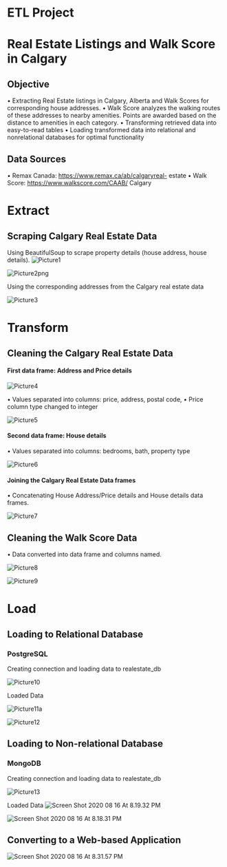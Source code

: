 # ETL Project

# Real Estate Listings and Walk Score in Calgary

## Objective

• Extracting Real Estate listings in Calgary, Alberta
and Walk Scores for corresponding house addresses.
• Walk Score analyzes the walking routes of these
addresses to nearby amenities. Points are awarded
based on the distance to amenities in each
category.
• Transforming retrieved data into easy-to-read tables
• Loading transformed data into relational and nonrelational
databases for optimal functionality


## Data Sources
• Remax Canada: https://www.remax.ca/ab/calgaryreal-
estate
• Walk Score: https://www.walkscore.com/CAAB/
Calgary


# Extract

## Scraping Calgary Real Estate Data

Using BeautifulSoup to scrape property details (house address, house details).
![Picture1](images/Picture1.png)

![Picture2png](images/Picture2png.png)


Using the corresponding addresses from the Calgary real estate data

![Picture3](images/Picture3.png)


# Transform

## Cleaning the Calgary Real Estate Data

#### First data frame: Address and Price details

![Picture4](images/Picture4.png)


• Values separated into columns: price, address, postal code,
• Price column type changed to integer

![Picture5](images/Picture5.png)

#### Second data frame: House details
• Values separated into columns: bedrooms, bath, property type

![Picture6](images/Picture6.png)

#### Joining the Calgary Real Estate Data frames
• Concatenating House Address/Price details and
House details data frames.

![Picture7](images/Picture7.png)


## Cleaning the Walk Score Data
• Data converted into data frame and columns
named.

![Picture8](images/Picture8.png)

![Picture9](images/Picture9.png)

# Load

## Loading to Relational Database

### PostgreSQL

Creating connection and loading data to realestate_db

![Picture10](images/Picture10.png)

Loaded Data

![Picture11a](images/Picture11a.png)

![Picture12](images/Picture12.png)

## Loading to Non-relational Database

### MongoDB

Creating connection and loading data to realestate_db

![Picture13](images/Picture13.png)

Loaded Data
![Screen Shot 2020 08 16 At 8.19.32 PM](images/Screen%20Shot%202020-08-16%20at%208.19.32%20PM.png)

![Screen Shot 2020 08 16 At 8.18.31 PM](images/Screen%20Shot%202020-08-16%20at%208.18.31%20PM.png)

## Converting to a Web-based Application

![Screen Shot 2020 08 16 At 8.31.57 PM](images/Screen%20Shot%202020-08-16%20at%208.31.57%20PM.png)
